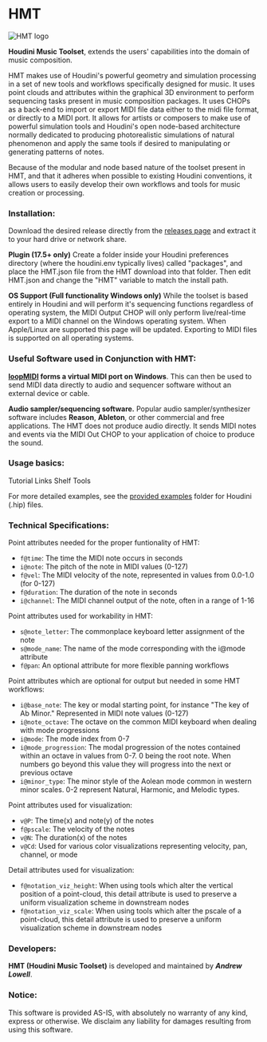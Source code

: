 HMT
======

![HMT logo](https://github.com/andrew-lowell/HMT/blob/master/hmt_logo_01.png)

**Houdini Music Toolset**, extends the users' capabilities into the domain of music composition.

HMT makes use of Houdini's powerful geometry and simulation processing in a set of new tools and workflows specifically designed for music. It uses point clouds and attributes within the graphical 3D environment to perform sequencing tasks present in music composition packages. It uses CHOPs as a back-end to import or export MIDI file data either to the midi file format, or directly to a MIDI port. It allows for artists or composers to make use of powerful simulation tools and Houdini's open node-based architecture normally dedicated to producing photorealistic simulations of natural phenomenon and apply the same tools if desired to manipulating or generating patterns of notes.

Because of the modular and node based nature of the toolset present in HMT, and that it adheres when possible to existing Houdini conventions, it allows users to easily develop their own workflows and tools for music creation or processing.

### Installation:

Download the desired release directly from the [releases page](https://github.com/andrew-lowell/HMT/releases) and extract it to your hard drive or network share.

**Plugin (17.5+ only)**
Create a folder inside your Houdini preferences directory (where the houdini.env typically lives) called "packages", and place the HMT.json file from the HMT download into that folder. Then edit HMT.json and change the "HMT" variable to match the install path.

**OS Support (Full functionality Windows only)**
While the toolset is based entirely in Houdini and will perform it's sequencing functions regardless of operating system, the MIDI Output CHOP will only perform live/real-time export to a MIDI channel on the Windows operating system. When Apple/Linux are supported this page will be updated. Exporting to MIDI files is supported on all operating systems.

### Useful Software used in Conjunction with HMT:
**[loopMIDI](https://www.tobias-erichsen.de/software/loopmidi.html) forms a virtual MIDI port on Windows**. This can then be used to send MIDI data directly to audio and sequencer software without an external device or cable.

**Audio sampler/sequencing software.** Popular audio sampler/synthesizer software includes **Reason**, **Ableton**, or other commercial and free applications. The HMT does not produce audio directly. It sends MIDI notes and events via the MIDI Out CHOP to your application of choice to produce the sound.


### Usage basics:
Tutorial Links
Shelf Tools

For more detailed examples, see the [provided examples](https://github.com/andrew-lowell/HMT/tree/master/examples) folder for Houdini (.hip) files.

### Technical Specifications:

Point attributes needed for the proper funtionality of HMT:
* `f@time`: The time the MIDI note occurs in seconds
* `i@note`: The pitch of the note in MIDI values (0-127)
* `f@vel`: The MIDI velocity of the note, represented in values from 0.0-1.0 (for 0-127)
* `f@duration`: The duration of the note in seconds
* `i@channel`: The MIDI channel output of the note, often in a range of 1-16

Point attributes used for workability in HMT:
* `s@note_letter`: The commonplace keyboard letter assignment of the note
* `s@mode_name`: The name of the mode corresponding with the i@mode attribute
* `f@pan`: An optional attribute for more flexible panning workflows

Point attributes which are optional for output but needed in some HMT workflows:
* `i@base_note`: The key or modal starting point, for instance "The key of Ab Minor." Represented in MIDI note values (0-127)
* `i@note_octave`: The octave on the common MIDI keyboard when dealing with mode progressions
* `i@mode`: The mode index from 0-7
* `i@mode_progression`: The modal progression of the notes contained within an octave in values from 0-7. 0 being the root note. When numbers go beyond this value they will progress into the next or previous octave
* `i@minor_type`: The minor style of the Aolean mode common in western minor scales. 0-2 represent Natural, Harmonic, and Melodic types.

Point attributes used for visualization:
* `v@P`: The time(x) and note(y) of the notes
* `f@pscale`: The velocity of the notes
* `v@N`: The duration(x) of the notes
* `v@Cd`: Used for various color visualizations representing velocity, pan, channel, or mode

Detail attributes used for visualization:
* `f@notation_viz_height`: When using tools which alter the vertical position of a point-cloud, this detail attribute is used to preserve a uniform visualization scheme in downstream nodes
* `f@notation_viz_scale`: When using tools which alter the pscale of a point-cloud, this detail attribute is used to preserve a uniform visualization scheme in downstream nodes

### Developers:
**HMT (Houdini Music Toolset)** is developed and maintained by ***Andrew Lowell***. 

### Notice:
This software is provided AS-IS, with absolutely no warranty of any kind, express or otherwise. We disclaim any liability for damages resulting from using this software.
